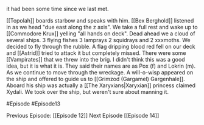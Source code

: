 
it had been some time since we last met. 

[[Topolah]] boards starbow and speaks with him. [[Bex Berghold]] listened in as we head "due east along the z axis". We take a full rest and wake up to [[Commodore Krux]] yelling "all hands on deck". Dead ahead we a cloud of several ships. 3 flying fishes 3 lamprays 2 squidrays and 2 xxxmoths. We decided to fly through the rubble. A flag dripping blood red fell on our deck and [[Astrid]] tried to attack it but completely missed. There were some [[Vampirates]] that we threw into the brig. I didn't think this was a good idea, but it is what it is. They said their names are as Pox (f) and Lokrin (m). As we continue to move through the wreckage. A will-o-wisp appeared on the ship and offered to guide us to [[Grimzod (Gargamel) Gargenhale]]. Aboard his ship was actually a [[The Xaryxians|Xaryxian]] princess claimed Xydali. We took over the ship, but weren't sure about manning it.


#Episode #Episode13


Previous Episode: [[Episode 12]]
Next Episode [[Episode 14]]
